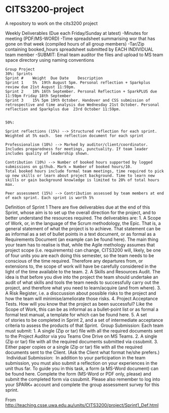 # CITS3200-project
A repository to work on the cits3200 project 


Weekly Deliverables (Due each Friday/Sunday at latest)
-Minutes for meeting (PDF/MS-WORD)
-Time spreadsheet summarising wor that has gone on that week (compiled hours of all group members)
-Tar/Zip containing booked_hours spreadsheet submitted by EACH INDIVIDUAL team member
-SUBMIT: Email team auditor the files and upload to MS team space directory using naming conventions

	Group Project
	30%: Sprints
	Sprint #	Weight	Due Date	Description
	Sprint 1	5%	19th August 5pm. Personal reflection + Sparkplus review due 21st August 11:59pm.	
	Sprint 2	10%	16th September. Personal Reflection + SparkPLUS due 11:59pm Friday 18th September	
	Sprint 3 	15%	5pm 19th October. Handover and CSS submission of retrospective and time analysis due Wednesday 21st October. Personal reflection and Sparkplus due  23rd October 11:59pm.	
	
	
	50%: 
	
	Sprint reflections (15%) --> Structured reflection for each sprint. Weighted at 5% each.  See reflection document for each sprint
	
	Professionalism (10%) --> Marked by auditor/client/coordinator. Includes preparedness for meetings, punctuality. If team leader includes quality of leadership shown.
	
	Contribution (10%) --> Number of booked hours supported by logged submissions on github. Mark = Number of booked hours/10.
	Total booked hours include formal team meetings, time required to pick up new skills or learn about project background. Time to learn new skills or gain background knowledge is limited to 20% of total hours max.
	
	Peer assessment (15%) --> Contribution assessed by team members at end of each sprint. Each sprint is worth 5%

Definition of Sprint 1
There are five deliverables due at the end of this Sprint, whose aim is to set up the overall direction for the project, and to better understand the resources required. The deliverables are:
	1. A Scope of Work, or, in the language of the Scrum methodology, the Epic. That is, a general statement of what the project is to achieve. That statement can be as informal as a set of bullet points in a text document, or as formal as a Requirements Document (an example can be found here).
The main thing your team has to realise is that, while the Agile methology assumes that project scope (i.e. requirements) can change, CITS3200 will, likely, be one of four units you are each doing this semester, so the team needs to be conscious of the time required. Therefore any departures from, or extensions to, the scope of work will have be carefully considered in the light of the time available to the team.
	2. A Skills and Resources Audit. The idea is that before you dive into the project the team should undertake an audit of what skills and tools the team needs to successfully carry out the project, and therefore what you need to learn/acquire (and from where).
	3. A Risk Register, i.e. a disccussion about possible risks to the project and how the team will minimise/ameliorate those risks.
	4. Project Acceptance Tests. How will you know that the project as been successful? Like the Scope of Work, this can be as informal as a bullet-point list or as formal a formal test manual, a template for which can be found here.
	5. A set of stories to be completed in Sprint 2, and a set of intermediate acceptance criteria to assess the products of that Sprint.
 Group Submission: Each team must submit:
	1. A single (Zip or tar) file with all the required documents sent to the Project Auditor via you Teams One Drive on MS Teams.
	2. A single (Zip or tar) file with all the required documents submitted via cssubmit.
	3. Either paper copies or a single (Zip or tar) file with all the required documents sent to the Client. (Ask the Client what format he/she prefers.)
 Individual Submission:  In addition to your participation in the team submission, you must also submit a reflection on your experiences in the unit thus far. To guide you in this task, a form (a MS-Word document) can be found here. Complete the form (MS-Word or PDF only, please) and submit the completed form via cssubmit.
Please also remember to log into your SPARK+ account and complete the group assessment survey for this sprint.

From <http://teaching.csse.uwa.edu.au/units/CITS3200/project/Sprint1_Def.html>

